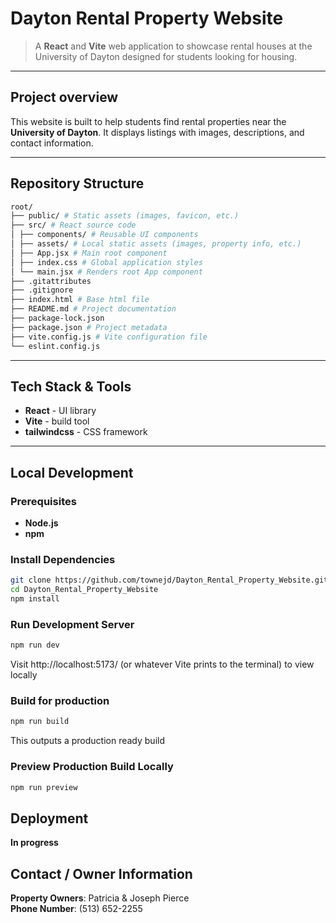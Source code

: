 # Dayton Rental Property Website

> A **React** and **Vite** web application to showcase rental houses at the University of Dayton designed for students looking for housing.

---

## Project overview

This website is built to help students find rental properties near the **University of Dayton**. It displays listings with images, descriptions, and contact information.

---

## Repository Structure

```bash
root/
├── public/ # Static assets (images, favicon, etc.)
├── src/ # React source code
│ ├── components/ # Reusable UI components
│ ├── assets/ # Local static assets (images, property info, etc.)
│ ├── App.jsx # Main root component
│ ├── index.css # Global application styles
│ └── main.jsx # Renders root App component
├── .gitattributes
├── .gitignore
├── index.html # Base html file
├── README.md # Project documentation
├── package-lock.json
├── package.json # Project metadata
├── vite.config.js # Vite configuration file
└── eslint.config.js
```

---

## Tech Stack & Tools

- **React** - UI library
- **Vite** - build tool
- **tailwindcss** - CSS framework

---

## Local Development

### Prerequisites

- **Node.js**
- **npm**

### Install Dependencies

```bash
git clone https://github.com/townejd/Dayton_Rental_Property_Website.git
cd Dayton_Rental_Property_Website
npm install
```

### Run Development Server

```bash
npm run dev
```

Visit http://localhost:5173/ (or whatever Vite prints to the terminal) to view locally

### Build for production

```bash
npm run build
```

This outputs a production ready build

### Preview Production Build Locally

```bash
npm run preview
```

## Deployment

**In progress**

## Contact / Owner Information

**Property Owners**: Patricia & Joseph Pierce    
**Phone Number**: (513) 652-2255    